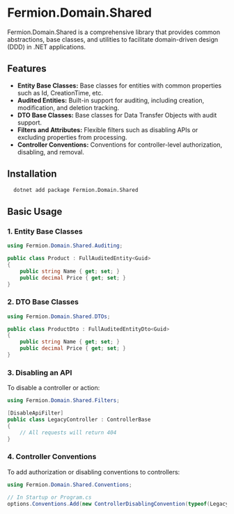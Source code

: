 # Fermion.Domain.Shared

Fermion.Domain.Shared is a comprehensive library that provides common abstractions, base classes, and utilities to facilitate domain-driven design (DDD) in .NET applications.

## Features

- **Entity Base Classes:** Base classes for entities with common properties such as Id, CreationTime, etc.
- **Audited Entities:** Built-in support for auditing, including creation, modification, and deletion tracking.
- **DTO Base Classes:** Base classes for Data Transfer Objects with audit support.
- **Filters and Attributes:** Flexible filters such as disabling APIs or excluding properties from processing.
- **Controller Conventions:** Conventions for controller-level authorization, disabling, and removal.

## Installation

```bash
  dotnet add package Fermion.Domain.Shared
```

## Basic Usage

### 1. Entity Base Classes

```csharp
using Fermion.Domain.Shared.Auditing;

public class Product : FullAuditedEntity<Guid>
{
    public string Name { get; set; }
    public decimal Price { get; set; }
}
```

### 2. DTO Base Classes

```csharp
using Fermion.Domain.Shared.DTOs;

public class ProductDto : FullAuditedEntityDto<Guid>
{
    public string Name { get; set; }
    public decimal Price { get; set; }
}
```

### 3. Disabling an API

To disable a controller or action:

```csharp
using Fermion.Domain.Shared.Filters;

[DisableApiFilter]
public class LegacyController : ControllerBase
{
    // All requests will return 404
}
```

### 4. Controller Conventions

To add authorization or disabling conventions to controllers:

```csharp
using Fermion.Domain.Shared.Conventions;

// In Startup or Program.cs
options.Conventions.Add(new ControllerDisablingConvention(typeof(LegacyController)));
```